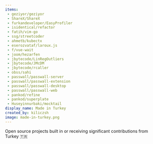 ```yaml
---
items:
 - geziyor/geziyor
 - ShareX/ShareX
 - furkandeveloper/EasyProfiler
 - isidentical/refactor
 - fatih/vim-go
 - ssg/streetcoder
 - ahmetb/kubectx
 - eserozvataf/laroux.js
 - f/vue-wait
 - joom/hezarfen
 - jbytecode/LinRegOutliers
 - jbytecode/JMcDM
 - jbytecode/rcaller
 - obss/sahi
 - passwall/passwall-server
 - passwall/passwall-extension
 - passwall/passwall-desktop
 - passwall/passwall-web
 - pankod/refine
 - pankod/superplate
 - Huseyinnurbaki/mocktail
display_name: Made in Turkey
created_by: kiliczsh
image: made-in-turkey.png
---
```

Open source projects built in or receiving significant contributions from Turkey :tr:

